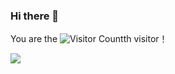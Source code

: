 ### Hi there 👋

You are the ![Visitor Count](https://profile-counter.glitch.me/wwryy/count.svg)th visitor！

 <!-- 可以使用img标签使其右对齐 -->
<!-- <img align='right' src="https://profile-counter.glitch.me/wwryy/count.svg" width="200"> -->

<!--状态展示：-->
<img align="center"  src="https://github-readme-stats.vercel.app/api?username=wwryy&show_icons=true&theme=radical"/>

<!--语言使用统计：-->
<!-- <img align="center"  src="https://github-readme-stats.vercel.app/api/top-langs/?username=wwryy&theme=radical&layout=compact"  /> -->

<!-- 显示最近一个月以来GitHub贡献的折线图 -->
<!-- ![activity-graph](https://github-readme-activity-graph.cyclic.app/graph?username=wwryy&theme=radical) -->

<!-- ![activity-graph](https://github-readme-activity-graph.cyclic.app/graph?username=Renzehua1998&theme=vue) -->

<!-- 可以使用img标签使其右对齐 -->
<!-- <img align='right' src="https://profile-counter.glitch.me/wwryy/count.svg" width="200"> -->

<!-- <img src="https://readme-typing-svg.herokuapp.com/?lines=消息1;消息2&font=Roboto" /> -->

<!-- ![bilibili](https://stats.justsong.cn/api/bilibili/?id=你的用户id&theme=主题名称) -->
<!-- ![leetcode](https://stats.justsong.cn/api/leetcode/?username=你的用户id&cn=true) -->
<!-- ![csdn](https://stats.justsong.cn/api/csdn?id=用户id&theme=radical)
![github](https://stats.justsong.cn/api/github?username=ying201&theme=radical) -->


<!--
**wwryy/wwryy** is a ✨ _special_ ✨ repository because its `README.md` (this file) appears on your GitHub profile.

Here are some ideas to get you started:

- 🔭 I’m currently working on ...
- 🌱 I’m currently learning ...
- 👯 I’m looking to collaborate on ...
- 🤔 I’m looking for help with ...
- 💬 Ask me about ...
- 📫 How to reach me: ...
- 😄 Pronouns: ...
- ⚡ Fun fact: ...
-->
